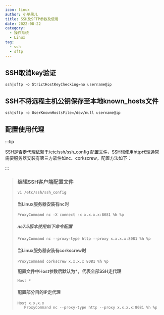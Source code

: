 ```yaml
---
icon: linux
author: 小苹果儿
title: SSH及SFTP参数及使用
date: 2022-08-22
category:
  - 操作系统
  - Linux
tag:
  - ssh
  - sftp
---
```


## SSH取消key验证

```shell
ssh|sftp -o StrictHostKeyChecking=no username@ip
```

## SSH不将远程主机公钥保存至本地known_hosts文件

```shell
ssh|sftp -o UserKnownHostsFile=/dev/null username@ip
```

## 配置使用代理

:::tip

SSH是否走代理依赖于/etc/ssh/ssh_config 配置文件，SSH想使用http代理通常需要服务器安装有第三方软件如nc、corkscrew。配置方法如下：

:::

> ### 编辑SSH客户端配置文件
> ```shell
> vi /etc/ssh/ssh_config 
> ```
>
> #### 当Linux服务器安装有nc时
>    ```shell
>    ProxyCommand nc -X connect -x x.x.x.x:8081 %h %p
>    ```
> ##### nc7.5版本使用如下命令配置
> 	```shell
> 	ProxyCommand nc --proxy-type http --proxy x.x.x.x:8081 %h %p
> 	```
> #### 当Linux服务器安装有corkscrew时
>    ```shell
>    ProxyCommand corkscrew x.x.x.x 8081 %h %p
>    ```
>
> **配置文件中Host参数后默认为\*，代表全部SSH走代理**
>    ```shell
>    Host *
>    ```
> 
>#### 配置部分目的IP走代理
>
>```shell
>Host x.x.x.x
>    ProxyCommand nc --proxy-type http --proxy x.x.x.x:8081 %h %p
>```



